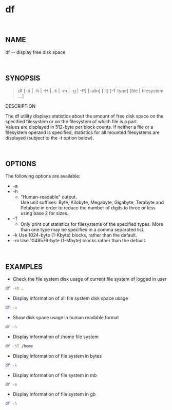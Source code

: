 # df

<br>

## NAME

df -- display free disk space

<br>

## SYNOPSIS

> df [-b | -h | -H | -k | -m | -g | -P] [-ailn] [-t] [-T type] [file | filesystem ...]

DESCRIPTION

The df utility displays statistics about the amount of free disk space on the specified filesystem or on the filesystem of which file is a part.  
Values are displayed in 512-byte per block counts. 
If neither a file or a filesystem operand is specified, statistics for all mounted filesystems are displayed (subject to the -t option below).

<br>

## OPTIONS

The following options are available:

* -a
* -h
  * "Human-readable" output.  
      Use unit suffixes: Byte, Kilobyte, Megabyte, Gigabyte, Terabyte and Petabyte in order to reduce the number of digits to three or less using base  2 for sizes.
* -T
  * Only print out statistics for filesystems of the specified types.
      More than one type may be specified in a comma separated list.
* -k
      Use 1024-byte (1-Kbyte) blocks, rather than the default.
* -m
      Use 1048576-byte (1-Mbyte) blocks rather than the default.

<br>

## EXAMPLES

* Check the file system disk usage of current file system of logged in user

```bash
df -kh .
```

* Display information of all file system disk space usage

```bash
df -a
```

* Show disk space usage in human readable format

```bash
df -h
```

* Display information of /home file system

```bash
df -hT /home
```

* Display information of file system in bytes

```bash
df -k
```

* Display information of file system in mb

```bash
df -m
```

* Display information of file system in gb

```bash
df -h
```
